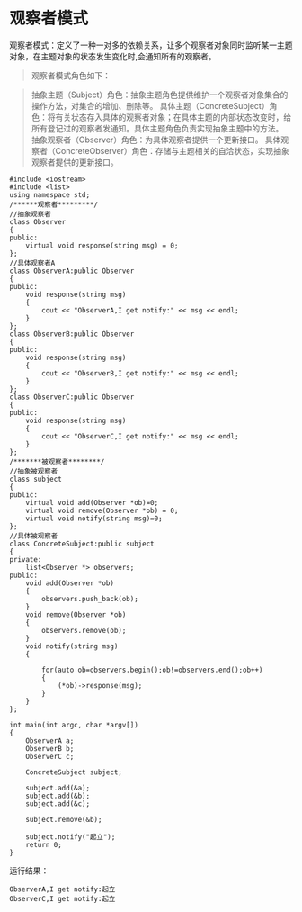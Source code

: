 # 观察者模式

观察者模式：定义了一种一对多的依赖关系，让多个观察者对象同时监听某一主题对象，在主题对象的状态发生变化时,会通知所有的观察者。

>观察者模式角色如下：

>抽象主题（Subject）角色：抽象主题角色提供维护一个观察者对象集合的操作方法，对集合的增加、删除等。
具体主题（ConcreteSubject）角色：将有关状态存入具体的观察者对象；在具体主题的内部状态改变时，给所有登记过的观察者发通知。具体主题角色负责实现抽象主题中的方法。
抽象观察者（Observer）角色：为具体观察者提供一个更新接口。
具体观察者（ConcreteObserver）角色：存储与主题相关的自洽状态，实现抽象观察者提供的更新接口。

```
#include <iostream>
#include <list>
using namespace std;
/******观察者*********/
//抽象观察者
class Observer
{
public:
    virtual void response(string msg) = 0;
};
//具体观察者A
class ObserverA:public Observer
{
public:
    void response(string msg)
    {
        cout << "ObserverA,I get notify:" << msg << endl;
    }
};
class ObserverB:public Observer
{
public:
    void response(string msg)
    {
        cout << "ObserverB,I get notify:" << msg << endl;
    }
};
class ObserverC:public Observer
{
public:
    void response(string msg)
    {
        cout << "ObserverC,I get notify:" << msg << endl;
    }
};
/*******被观察者********/
//抽象被观察者
class subject
{
public:
    virtual void add(Observer *ob)=0;
    virtual void remove(Observer *ob) = 0;
    virtual void notify(string msg)=0;
};
//具体被观察者
class ConcreteSubject:public subject
{
private:
    list<Observer *> observers;
public:
    void add(Observer *ob)
    {
        observers.push_back(ob);
    }
    void remove(Observer *ob)
    {
        observers.remove(ob);
    }
    void notify(string msg)
    {

        for(auto ob=observers.begin();ob!=observers.end();ob++)
        {
            (*ob)->response(msg);
        }
    }
};

int main(int argc, char *argv[])
{
    ObserverA a;
    ObserverB b;
    ObserverC c;

    ConcreteSubject subject;

    subject.add(&a);
    subject.add(&b);
    subject.add(&c);

    subject.remove(&b);

    subject.notify("起立");
    return 0;
}

```
运行结果：
```
ObserverA,I get notify:起立
ObserverC,I get notify:起立

```
